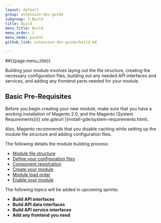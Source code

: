 ```yaml
---
layout: default
group: extension-dev-guide
subgroup: 3_Build
title: Build
menu_title: Build
menu_order: 1
menu_node: parent
github_link: extension-dev-guide/build.md

---
```


##{{page.menu_title}}

Building your module involves laying out the file structure, creating the necessary configuration files, building out any needed API interfaces and services, and adding any frontend parts needed for your module.

<h2 id="create-module-basics">Basic Pre-Requisites</h2>
Before you begin creating your new module, make sure that you have a working installation of Magento 2.0, and the Magento [System Requirements]({{ site.gdeurl }}install-gde/system-requirements.html).

Also, Magento recommends that you disable caching while setting up the module file structure and adding configuration files. 

The following details the module building process:


* [Module file structure](module-file-structure.html)
* [Define your configuration files](required-configuration-files.html)
* [Component registration](component-registration.html)
* [Create your module](create_module.html)
* [Module load order](module-load-order.html)
* [Enable your module](enable-module.html)


The following topics will be added in upcoming sprints:

* __Build API interfaces__
* __Build API data interfaces__
* __Build API service interfaces__
* __Add any frontend you need__
